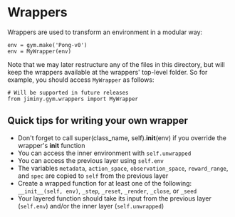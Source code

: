# Wrappers

Wrappers are used to transform an environment in a modular way:

```
env = gym.make('Pong-v0')
env = MyWrapper(env)
```

Note that we may later restructure any of the files in this directory,
but will keep the wrappers available at the wrappers' top-level
folder. So for example, you should access `MyWrapper` as follows:

```
# Will be supported in future releases
from jiminy.gym.wrappers import MyWrapper
```

## Quick tips for writing your own wrapper

- Don't forget to call super(class_name, self).__init__(env) if you override the wrapper's __init__ function
- You can access the inner environment with `self.unwrapped`
- You can access the previous layer using `self.env`
- The variables `metadata`, `action_space`, `observation_space`, `reward_range`, and `spec` are copied to `self` from the previous layer
- Create a wrapped function for at least one of the following: `__init__(self, env)`, `_step`, `_reset`, `_render`, `_close`, or `_seed`
- Your layered function should take its input from the previous layer (`self.env`) and/or the inner layer (`self.unwrapped`)
